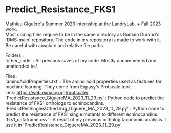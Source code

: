 # Predict_Resistance_FKS1
Mathieu Giguère's Summer 2023 internship at the LandryLab. + Fall 2023 work.\
Most coding files require to be in the same directory as Romain Durand's 'DMS-main' repository. The code in my repository is made to work with it. Be careful with absolute and relative file paths.

Folders :\
'other_code' : All previous saves of my code. Mostly uncommented and unattended to.\

Files :\
'aminoAcidProperties.txt' : The amino acid properties used as features for machine learning. They come from Expasy's Protscale tool. \
Link: https://web.expasy.org/protscale/ \
'PredictResistance_GiguereMA_2023_11_29.py' : Python code to predict the resistance of FKS1 orthologs to echinocandins.\
'PredictResSinglesOtherDrug_Giguere_MA_2023_11_29.py' : Python code to predict the resistance of FKS1 single mutants to different echinocandins.\
'fks1_dataframe.csv' : A result of my previous ortholog taxonomic analysis. I use it in 'PredictResistance_GiguereMA_2023_11_29.py'.
